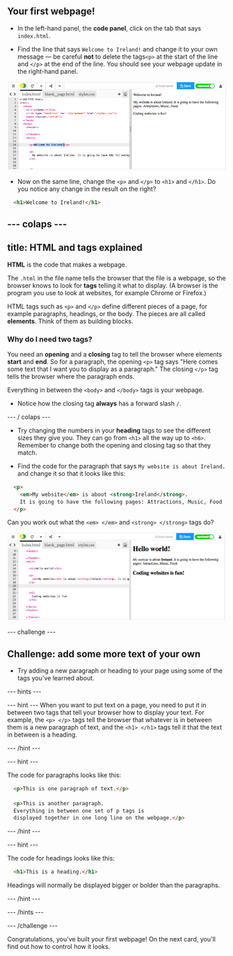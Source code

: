 ## Your first webpage!

- In the left-hand panel, the **code panel**, click on the tab that says `index.html`.

- Find the line that says `Welcome to Ireland!` and change it to your own message — be careful **not** to delete the tags`<p>` at the start of the line and `</p>` at the end of the line. You should see your webpage update in the right-hand panel.

![HTML paragraph example](images/egFirstHtmlCode.png)

- Now on the same line, change the `<p>` and `</p>` to `<h1>` and `</h1>`. Do you notice any change in the result on the right?

```html
  <h1>Welcome to Ireland!</h1>
```

## \--- colaps \---

## title: HTML and tags explained

**HTML** is the code that makes a webpage.

The `.html` in the file name tells the browser that the file is a webpage, so the browser knows to look for **tags** telling it what to display. (A browser is the program you use to look at websites, for example Chrome or Firefox.)

HTML tags such as `<p>` and `</p>` define different pieces of a page, for example paragraphs, headings, or the body. The pieces are all called **elements**. Think of them as building blocks.

### Why do I need two tags?

You need an **opening** and a **closing** tag to tell the browser where elements **start** and **end**. So for a paragraph, the opening `<p>` tag says "Here comes some text that I want you to display as a paragraph." The closing `</p>` tag tells the browser where the paragraph ends.

Everything in between the `<body>` and `</body>` tags is your webpage.

- Notice how the closing tag **always** has a forward slash `/`.

\--- / colaps \---

- Try changing the numbers in your **heading** tags to see the different sizes they give you. They can go from `<h1>` all the way up to `<h6>`. Remember to change both the opening and closing tag so that they match.

- Find the code for the paragraph that says `My website is about Ireland.` and change it so that it looks like this:

```html
  <p>
    <em>My website</em> is about <strong>Ireland</strong>. 
    It is going to have the following pages: Attractions, Music, Food
  </p>
```

Can you work out what the `<em> </em>` and `<strong> </strong>` tags do?

![Example of HTML tags](images/egFirstTags.png)

\--- challenge \---

## Challenge: add some more text of your own

- Try adding a new paragraph or heading to your page using some of the tags you've learned about.

\--- hints \---

\--- hint \--- When you want to put text on a page, you need to put it in between two tags that tell your browser how to display your text. For example, the `<p> </p>` tags tell the browser that whatever is in between them is a new paragraph of text, and the `<h1> </h1>` tags tell it that the text in between is a heading.

\--- /hint \---

\--- hint \---

The code for paragraphs looks like this:

```html
  <p>This is one paragraph of text.</p>

  <p>This is another paragraph.
  Everything in between one set of p tags is 
  displayed together in one long line on the webpage.</p>
```

\--- /hint \---

\--- hint \---

The code for headings looks like this:

```html
  <h1>This is a heading.</h1>
```

Headings will normally be displayed bigger or bolder than the paragraphs.

\--- /hint \---

\--- /hints \---

\--- /challenge \---

Congratulations, you've built your first webpage! On the next card, you'll find out how to control how it looks.